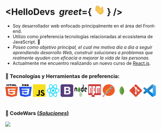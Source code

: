 # <HelloDevs &#8290; _greet_={ <img src="/assets/img/greet.gif" width="35px"> } />

- Soy desarrollador web enfocado principalmente en el área del Front-end.
- Utilizo como preferencia tecnologías relacionadas al ecosistema de JavaScript. 💛
- _Poseo como objetivo principal, el cual me motiva día a día a seguir aprendiendo desarrollo Web, construir soluciones a problemas que realmente ayuden con eficacia a mejorar la vida de las personas._
- Actualmente me encuentro realizando un nuevo curso de [React.js](https://www.udemy.com/course/react-the-complete-guide-incl-redux/).

### 🔷 Tecnologías y Herramientas de preferencia:   

<img src="/assets/img/html.svg" alt="HTML5 Logo" width="40" height="40"/> <img src="/assets/img/css.svg" alt="CSS3 Logo" width="40" height="40"/> <img src="/assets/img/javascript.svg" alt="JavaScript Logo" width="40" height="40"/> <img src="/assets/img/react.svg" alt="React Logo" width="40" height="40"/> <img src="/assets/img/bootstrap.svg" alt="Node.js Logo" width="40" height="40"/> <img src="/assets/img/nodejs.svg" alt="Node.js Logo" width="40" height="40"/> <img src="/assets/img/npm.svg" alt="NPM Logo" width="40" height="40"/> <img src="/assets/img/postman.svg" alt="Postman Logo" width="40" height="40"/> <img src="/assets/img/mongodb.svg" alt="MongoDB Logo" width="40" height="40"/> <img src="/assets/img/git.svg" alt="Git Logo" width="40" height="40"/> <img src="/assets/img/vsc.svg" alt="VSC Logo" width="40" height="40"/>

#

### 🔷 CodeWars [(_Soluciones_)](https://www.codewars.com/users/Pablo%20Mart%C3%ADn%20Cruz/completed_solutions)

<img src="https://www.codewars.com/users/Pablo%20Mart%C3%ADn%20Cruz/badges/large">
